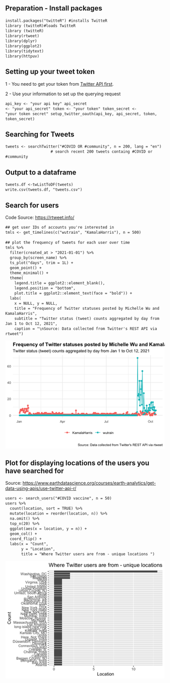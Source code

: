 Preparation - Install packages
----------------
<pre class="r"><code>install.packages("twitteR") #installs TwitteR 
library (twitteR)#loads TwitteR
library (twitteR)
library(rtweet)
library(dplyr)
library(ggplot2)
library(tidytext)
library(httpuv)</code></pre>

Setting up your tweet token
----------------
1 - You need to get your token from [Twitter API first](https://developer.twitter.com/en/docs/twitter-api/getting-started/getting-access-to-the-twitter-api).

2 - Use your information to set up the querying request<pre class="r"><code>api_key <- "your api key" 
api_secret <- "your api_secret"
token <- "your token" 
token_secret <- "your token secret"
setup_twitter_oauth(api_key, api_secret, token, token_secret)
</code></pre>

Searching for Tweets
----------------
<pre class="r"><code>tweets <- searchTwitter("#COVID OR #community", n = 200, lang = "en")
                    # search recent 200 tweets containg #COVID or #community</code></pre>
                               
Output to a dataframe
----------------
<pre class="r"><code>tweets.df <-twListToDF(tweets)
write.csv(tweets.df, "tweets.csv")</code></pre>

Search for users
----------------
Code Source: https://rtweet.info/

<pre class="r"><code>## get user IDs of accounts you're interested in
tmls <- get_timelines(c("wutrain", "KamalaHarris"), n = 500)

## plot the frequency of tweets for each user over time
tmls %>%
  filter(created_at > "2021-01-01") %>%
  group_by(screen_name) %>%
  ts_plot("days", trim = 1L) +
  geom_point() +
  theme_minimal() +
  theme(
    legend.title = ggplot2::element_blank(),
    legend.position = "bottom",
    plot.title = ggplot2::element_text(face = "bold")) +
  labs(
    x = NULL, y = NULL,
    title = "Frequency of Twitter statuses posted by Michelle Wu and KamalaHarris",
    subtitle = "Twitter status (tweet) counts aggregated by day from Jan 1 to Oct 12, 2021",
    caption = "\nSource: Data collected from Twitter's REST API via rtweet")</code></pre>

<p align="center"><img src="frequency.png" width="650px"/></p>
    
Plot for displaying locations of the users you have searched for
----------------
Source: https://www.earthdatascience.org/courses/earth-analytics/get-data-using-apis/use-twitter-api-r/

<pre class="r"><code>users <- search_users("#COVID vaccine", n = 50)
users %>%
  count(location, sort = TRUE) %>%
  mutate(location = reorder(location, n)) %>%
  na.omit() %>%
  top_n(20) %>%
  ggplot(aes(x = location, y = n)) +
  geom_col() +
  coord_flip() +
  labs(x = "Count",
       y = "Location",
       title = "Where Twitter users are from - unique locations ")</code></pre>
<p align="center"><img src="location.png" width="650px"/></p>




